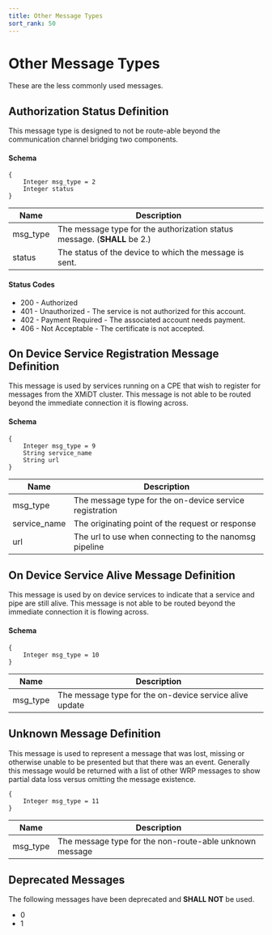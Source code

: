 ```yaml
---
title: Other Message Types
sort_rank: 50
---
```


# Other Message Types

These are the less commonly used messages.

## Authorization Status Definition

This message type is designed to not be route-able beyond the communication channel
bridging two components.

#### Schema
~~~~~
{
    Integer msg_type = 2
    Integer status
}
~~~~~

Name | Description
-----|--------------    
msg_type |The message type for the authorization status message.  (**SHALL** be 2.)
status | The status of the device to which the message is sent.

#### Status Codes

- 200 - Authorized
- 401 - Unauthorized - The service is not authorized for this account.
- 402 - Payment Required - The associated account needs payment.
- 406 - Not Acceptable - The certificate is not accepted.

## On Device Service Registration Message Definition

This message is used by services running on a CPE that wish to register for
messages from the XMiDT cluster.  This message is not able to be routed beyond
the immediate connection it is flowing across.

#### Schema
~~~~~
{
    Integer msg_type = 9
    String service_name
    String url
}
~~~~~

Name | Description
-----|--------------
msg_type | The message type for the on-device service registration
service_name | The originating point of the request or response
url | The url to use when connecting to the nanomsg pipeline

## On Device Service Alive Message Definition

This message is used by on device services to indicate that a service and
pipe are still alive.  This message is not able to be routed beyond the
immediate connection it is flowing across.

#### Schema
~~~~~
{
    Integer msg_type = 10
}
~~~~~

Name | Description
-----|--------------
msg_type | The message type for the on-device service alive update

## Unknown Message Definition

This message is used to represent a message that was lost, missing or otherwise
unable to be presented but that there was an event.  Generally this message
would be returned with a list of other WRP messages to show partial data loss
versus omitting the message existence.

~~~~~
{
    Integer msg_type = 11
}
~~~~~

Name | Description
-----|--------------
msg_type | The message type for the non-route-able unknown message


## Deprecated Messages

The following messages have been deprecated and **SHALL NOT** be used.

- 0
- 1
